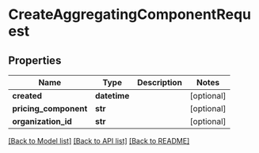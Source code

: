 # CreateAggregatingComponentRequest

## Properties
Name | Type | Description | Notes
------------ | ------------- | ------------- | -------------
**created** | **datetime** |  | [optional] 
**pricing_component** | **str** |  | [optional] 
**organization_id** | **str** |  | [optional] 

[[Back to Model list]](../README.md#documentation-for-models) [[Back to API list]](../README.md#documentation-for-api-endpoints) [[Back to README]](../README.md)

